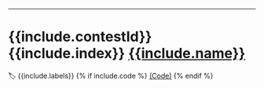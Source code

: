 * * *

# **{{include.contestId}}{{include.index}}** [{{include.name}}](https://codeforces.com/contest/{{include.contestId}}/problem/{{include.index}})

🏷 {{include.labels}} {% if include.code %}
[(Code)]({{include.code}})
{% endif %}
